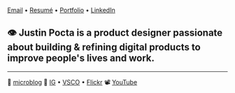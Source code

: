 
[Email](mailto:howdy@justinpocta.com) • [Resumé](https://github.com/justinpocta/howdy/raw/master/2022-Pocta-Resume.pdf) • [Portfolio](https://www.figma.com/proto/j6oPb6ZL9B0lim6imMfAog/Product-Design-Portfolio-of-Justin-Pocta?page-id=0%3A1&node-id=26%3A1007&viewport=-10%2C367%2C0.03526170924305916&scaling=min-zoom) • [LinkedIn](http://linkedin.com/in/justinpocta)

## 👁  **Justin Pocta** is a product designer passionate about building & refining digital products to improve people's lives and work.

---

📝 [microblog](../notes)
📸 [IG](https://instagram/juxtinp/) • [VSCO](https://vsco.co/justinpocta/) • [Flickr](https://flickr.com/justinpocta/)
📽 [YouTube](http://youtube.com/justinpocta)